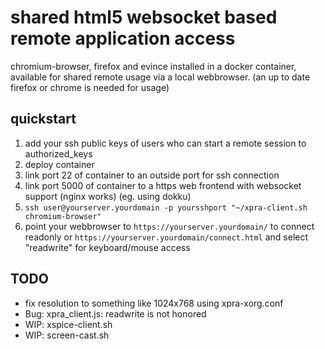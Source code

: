 # shared html5 websocket based remote application access

chromium-browser, firefox and evince installed in a docker container,
available for shared remote usage via a local webbrowser.
(an up to date firefox or chrome is needed for usage)

## quickstart

1. add your ssh public keys of users who can start a remote session to authorized_keys
2. deploy container
  1. link port 22 of container to an outside port for ssh connection
  2. link port 5000 of container to a https web frontend with websocket support (nginx works)
      (eg. using dokku)
3. `ssh user@yourserver.yourdomain -p yoursshport "~/xpra-client.sh chromium-browser"`
4. point your webbrowser to `https://yourserver.yourdomain/` to connect readonly or
  `https://yourserver.yourdomain/connect.html` and select "readwrite" for keyboard/mouse access

## TODO

* fix resolution to something like 1024x768 using xpra-xorg.conf
* Bug: xpra_client.js: readwrite is not honored
* WIP: xspice-client.sh
* WIP: screen-cast.sh
